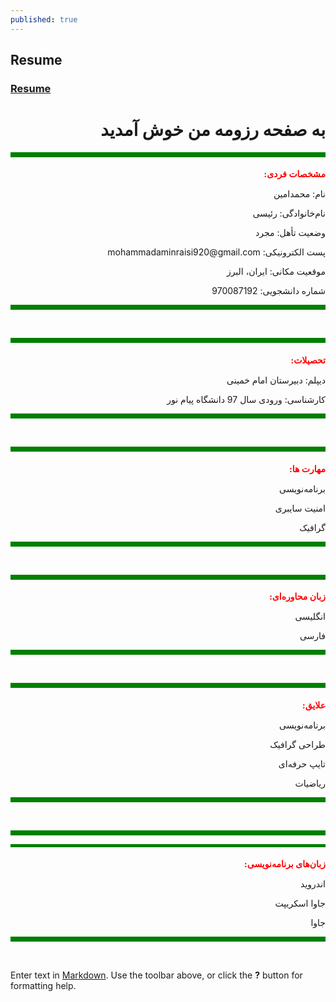 ```yaml
---
published: true
---
```

## Resume
### [Resume](https://github.com/MohammadaminRaisi/PNU_3991_AR/blob/main/Theory-of-Languages-and-Machines/Resume/Resume.pdf "My Resume")

<h1 dir="rtl" >به صفحه رزومه من خوش آمدید</h1>

<hr style="height:8px;border-width:0;color:purple;background-color:green">
<h1 dir="rtl" style="color:red;font-family:tahoma; font-size:1em;">مشخصات فردی:</h1>
<p dir="rtl">نام: محمدامین </p>
<p dir="rtl">نام‌خانوادگی: رئیسی</p>
<p dir="rtl">وضعیت تأهل: مجرد</p>
<p dir="rtl">پست الکترونیکی: mohammadaminraisi920@gmail.com</p>
<p dir="rtl">موقعیت مکانی: ایران، البرز</p>
<p dir="rtl">شماره دانشجویی: 970087192</p>
<hr style="height:8px;border-width:0;color:purple;background-color:green">
​
​
​
<hr style="height:8px;border-width:0;color:purple;background-color:green">
<h1 dir="rtl" style="color:red;font-family:tahoma; font-size:1em;">تحصیلات:</h1>
<p dir="rtl">دیپلم: دبیرستان امام خمینی </p>
<p dir="rtl">کارشناسی: ورودی سال 97 دانشگاه پیام نور</p>
<hr style="height:8px;border-width:0;color:purple;background-color:green">
​
​
​
<hr style="height:8px;border-width:0;color:purple;background-color:green">
<h1 dir="rtl" style="color:red;font-family:tahoma; font-size:1em;">مهارت ها: </h1>
<p dir="rtl">برنامه‌نویسی</p>
<p dir="rtl">امنیت سایبری</p>
<p dir="rtl">گرافیک</p>
<hr style="height:8px;border-width:0;color:purple;background-color:green">
​
​
​
<hr style="height:8px;border-width:0;color:purple;background-color:green">
<h1 dir="rtl" style="color:red;font-family:tahoma; font-size:1em;">زبان محاوره‌ای:</h1>
<p dir="rtl">انگلیسی</p>
<p dir="rtl">فارسی</p>
<hr style="height:8px;border-width:0;color:purple;background-color:green">
​
​
​
<hr style="height:8px;border-width:0;color:purple;background-color:green">
<h1 dir="rtl" style="color:red;font-family:tahoma; font-size:1em;">علایق:</h1>
<p dir="rtl">برنامه‌نویسی</p>
<p dir="rtl">طراحی گرافیک</p>
<p dir="rtl">تایپ حرفه‌ای</p>
<p dir="rtl">ریاضیات </p>
<hr style="height:8px;border-width:0;color:purple;background-color:green">
​
​
​
<hr style="height:8px;border-width:0;color:purple;background-color:green"><hr style="height:5px;border-width:0;color:purple;background-color:green">
<h1 dir="rtl" style="color:red;font-family:tahoma; font-size:1em;">زبان‌های برنامه‌نویسی: </h1>
<p dir="rtl">اندروید</p>
<p dir="rtl">جاوا اسکریپت</p>
<p dir="rtl">جاوا</p>
<hr style="height:8px;border-width:0;color:purple;background-color:green">
​
​
​

Enter text in [Markdown](http://daringfireball.net/projects/markdown/). Use the toolbar above, or click the **?** button for formatting help.
